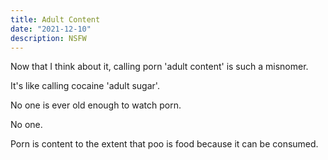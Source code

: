 ```yaml
---
title: Adult Content
date: "2021-12-10"
description: NSFW
---
```


Now that I think about it, calling porn 'adult content' is such a misnomer.

It's like calling cocaine 'adult sugar'.

No one is ever old enough to watch porn.

No one.

Porn is content to the extent that poo is food because it can be consumed.
